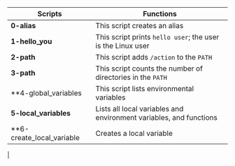 |**Scripts**                |**Functions**                                                         |
|---------------------------|----------------------------------------------------------------------|
|**0-alias**                |This script creates an alias                                          |
|**1-hello_you**            |This script prints ```hello user```; the user is the Linux user       |
|**2-path**                 |This script adds ```/action``` to the ```PATH```                      |
|**3-path**                 |This script counts the number of directories in the ```PATH```        |
|**4-global_variables       |This script lists environmental variables                             |
|**5-local_variables**      |Lists all local variables and environment variables, and functions    |
|**6-create_local_variable  |Creates a  local variable					           |
|                                                                       
                                                     
